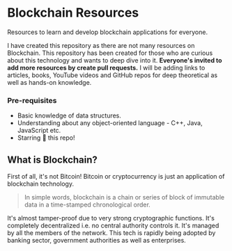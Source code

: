 # Blockchain Resources
Resources to learn and develop blockchain applications for everyone.

I have created this repository as there are not many resources on Blockchain. This repository has been created for those who are curious about this technology and wants to deep dive into it. **Everyone's invited to add more resources by create pull requests.**
I will be adding links to articles, books, YouTube videos and GitHub repos for deep theoretical as well as hands-on knowledge.

### Pre-requisites
- Basic knowledge of data structures.
- Understanding about any object-oriented language - C++, Java, JavaScript etc.
- Starring :star2: this repo! 

## What is Blockchain?
First of all, it's not Bitcoin! Bitcoin or cryptocurrency is just an application of blockchain technology.
> In simple words, blockchain is a chain or series of block of immutable data in a time-stamped chronological order.

It's almost tamper-proof due to very strong cryptographic functions. It's completely decentralized i.e. no central authority controls it. It's managed by all the members of the network. This tech is rapidly being adopted by banking sector, government authorities as well as enterprises. 

